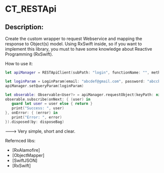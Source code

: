 # CT_RESTApi

## Description: 
Create the custom wrapper to request Webservice and mapping the response to Object(s) model. Using RxSwift inside, so if you want to implement this library, you must to have some knowledge about Reactive Programming (RxSwift).

How to use it: 
```swift
let apiManager = RESTApiClient(subPath: "login", functionName: "", method: .POST, endcoding: .JSON)

let loginParam = LoginParam(email: "abcdef@gmail.com", password: "abccba!1") // Create parameters
apiManager.setQueryParam(loginParam)

let obserable: Observable<User?> = apiManager.requestObject(keyPath: nil) // Observable
obserable.subscribe(onNext: { (user) in
   guard let user = user else { return }
   print("Success: ", user)
}, onError: { (error) in
   print("Error: ", error)
}).disposed(by: disposeBag)
```

---> Very simple, short and clear.

Refernced libs:

- [RxAlamofire] 
- [ObjectMapper]
- [SwiftJSON]
- [RxSwift]




